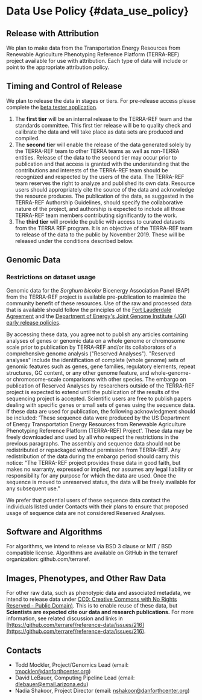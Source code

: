# Data Use Policy {#data_use_policy}

## Release with Attribution

We plan to make data from the Transportation Energy Resources from Renewable Agriculture Phenotyping Reference Platform (TERRA-REF) project available for use with attribution. Each type of data will include or point to the appropriate attribution policy.

## Timing and Control of Release

We plan to release the data in stages or tiers. For pre-release access please complete the [beta tester application](https://terraref.org/beta).

1. The **first tier** will be an internal release to the TERRA-REF team and the standards committee. This first tier release will be to quality check and calibrate the data and will take place as data sets are produced and compiled. 
2. The **second tier** will enable the release of the data generated solely by the TERRA-REF team to other TERRA teams as well as non-TERRA entities. Release of the data to the second tier may occur prior to publication and that access is granted with the understanding that the contributions and interests of the TERRA-REF team should be recognized and respected by the users of the data. The TERRA-REF team reserves the right to analyze and published its own data. Resource users should appropriately cite the source of the data and acknowledge the resource produces. The publication of the data, as suggested in the TERRA-REF Authorship Guidelines, should specify the collaborative nature of the project, and authorship is expected to include all those TERRA-REF team members contributing significantly to the work. 
3. The **third tier** will provide the public with access to curated datasets from the TERRA REF program. It is an objective of the TERRA-REF team to release of the data to the public by November 2019. These will be released under the conditions described below. 

## Genomic Data

### Restrictions on dataset usage

Genomic data for the _Sorghum bicolor_ Bioenergy Association Panel (BAP) from the TERRA-REF project is available pre-publication to maximize the community benefit of these resources. Use of the raw and processed data that is available should follow the principles of the [Fort Lauderdale Agreement](https://www.genome.gov/pages/research/wellcomereport0303.pdf) and the [Department of Energy's Joint Genome Institute (JGI) early release policies](http://genome.jgi.doe.gov/pages/data-usage-policy.jsf).

By accessing these data, you agree not to publish any articles containing analyses of genes or genomic data on a whole genome or chromosome scale prior to publication by TERRA-REF and/or its collaborators of a comprehensive genome analysis ("Reserved Analyses"). "Reserved analyses" include the identification of complete (whole genome) sets of genomic features such as genes, gene families, regulatory elements, repeat structures, GC content, or any other genome feature, and whole-genome- or chromosome-scale comparisons with other species. The embargo on publication of Reserved Analyses by researchers outside of the TERRA-REF project is expected to extend until the publication of the results of the sequencing project is accepted. Scientific users are free to publish papers dealing with specific genes or small sets of genes using the sequence data. If these data are used for publication, the following acknowledgment should be included: 'These sequence data were produced by the US Department of Energy Transportation Energy Resources from Renewable Agriculture Phenotyping Reference Platform (TERRA-REF) Project'. These data may be freely downloaded and used by all who respect the restrictions in the previous paragraphs. The assembly and sequence data should not be redistributed or repackaged without permission from TERRA-REF. Any redistribution of the data during the embargo period should carry this notice: "The TERRA-REF project provides these data in good faith, but makes no warranty, expressed or implied, nor assumes any legal liability or responsibility for any purpose for which the data are used. Once the sequence is moved to unreserved status, the data will be freely available for any subsequent use."

We prefer that potential users of these sequence data contact the individuals listed under Contacts with their plans to ensure that proposed usage of sequence data are not considered Reserved Analyses.

## Software and Algorithms

For algorithms, we intend to release via BSD 3 clause or MIT / BSD compatible license. Algorithms are available on GitHub in the terraref organization: github.com/terraref.

## Images, Phenotypes, and Other Raw Data

For other raw data, such as phenotypic data and associated metadata, we intend to release data under [CC0: Creative Commons with No Rights Reserved - Public Domain\)](https://creativecommons.org/share-your-work/public-domain/cc0/). This is to enable reuse of these data, but **Scientists are expected cite our data and research publications.** For more information, see related discussion and links in [https://github.com/terraref/reference-data/issues/216](https://github.com/terraref/reference-data/issues/216).

## Contacts

* Todd Mockler, Project/Genomics Lead (email: tmockler@danforthcenter.org)
* David LeBauer, Computing Pipeline Lead (email: dlebauer@email.arizona.edu)
* Nadia Shakoor, Project Director (email: nshakoor@danforthcenter.org)


